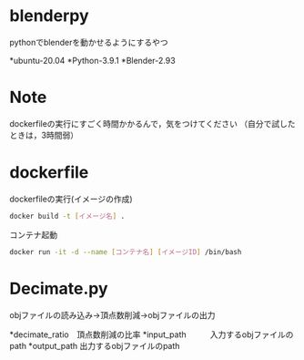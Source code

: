 # blenderpy
 
pythonでblenderを動かせるようにするやつ

*ubuntu-20.04
*Python-3.9.1
*Blender-2.93
 
# Note
 dockerfileの実行にすごく時間かかるんで，気をつけてください
 （自分で試したときは，3時間弱）

# dockerfile
 
dockerfileの実行(イメージの作成)
 
```bash
docker build -t [イメージ名] .
```

コンテナ起動

```bash
docker run -it -d --name [コンテナ名] [イメージID] /bin/bash
```

# Decimate.py

objファイルの読み込み→頂点数削減→objファイルの出力

*decimate_ratio　頂点数削減の比率
*input_path　　　入力するobjファイルのpath
*output_path    出力するobjファイルのpath
